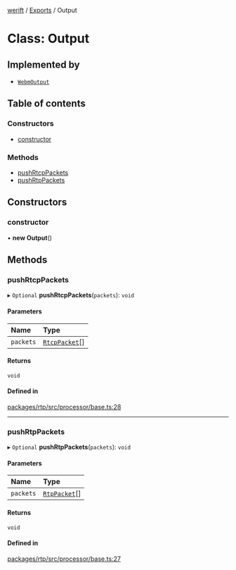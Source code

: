 [werift](../README.md) / [Exports](../modules.md) / Output

# Class: Output

## Implemented by

- [`WebmOutput`](WebmOutput.md)

## Table of contents

### Constructors

- [constructor](Output.md#constructor)

### Methods

- [pushRtcpPackets](Output.md#pushrtcppackets)
- [pushRtpPackets](Output.md#pushrtppackets)

## Constructors

### constructor

• **new Output**()

## Methods

### pushRtcpPackets

▸ `Optional` **pushRtcpPackets**(`packets`): `void`

#### Parameters

| Name | Type |
| :------ | :------ |
| `packets` | [`RtcpPacket`](../modules.md#rtcppacket)[] |

#### Returns

`void`

#### Defined in

[packages/rtp/src/processor/base.ts:28](https://github.com/shinyoshiaki/werift-webrtc/blob/f609bd5a/packages/rtp/src/processor/base.ts#L28)

___

### pushRtpPackets

▸ `Optional` **pushRtpPackets**(`packets`): `void`

#### Parameters

| Name | Type |
| :------ | :------ |
| `packets` | [`RtpPacket`](RtpPacket.md)[] |

#### Returns

`void`

#### Defined in

[packages/rtp/src/processor/base.ts:27](https://github.com/shinyoshiaki/werift-webrtc/blob/f609bd5a/packages/rtp/src/processor/base.ts#L27)
